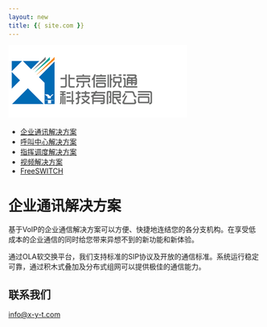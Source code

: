 ```yaml
---
layout: new
title: {{ site.com }}
---
```


<div id="header">
	<div id="logo">
		<a href="/"><img src="images/logo.jpg" alt="" /></a>
	</div>		
	<ul>
		<li class="selected"><a href="ippbx.html"><span>企业通讯解决方案</span></a></li>
		<li><a href="callcenter.html"><span>呼叫中心解决方案</span></a></li>
		<li><a href="commanding_dispatching.html"><span>指挥调度解决方案</span></a></li>
		<li><a href="sip_video.html"><span>视频解决方案</span></a></li>
		<li><a href="freeswitch_solutions.html"><span>FreeSWITCH</span></a></li>
	</ul>
</div>
<div id="body">
	<div class="about">
		<h1>企业通讯解决方案</h1>
		<div>
			<p>
				基于VoIP的企业通信解决方案可以方便、快捷地连结您的各分支机构。在享受低成本的企业通信的同时给您带来异想不到的新功能和新体验。
			</p>
			<p>
				通过OLA软交换平台，我们支持标准的SIP协议及开放的通信标准。系统运行稳定可靠，通过积木式叠加及分布式组网可以提供极佳的通信能力。
			</p>
		</div>
		<div>
			<h2>联系我们</h2>
			<p><a href="mailto:info@x-y-t.com">info@x-y-t.com</a></p>
		</div>
	</div>
</div>
